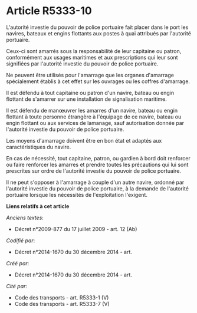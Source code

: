 # Article R5333-10

L'autorité investie du pouvoir de police portuaire fait placer dans le port les navires, bateaux et engins flottants aux
postes à quai attribués par l'autorité portuaire.

Ceux-ci sont amarrés sous la responsabilité de leur capitaine ou patron, conformément aux usages maritimes et aux
prescriptions qui leur sont signifiées par l'autorité investie du pouvoir de police portuaire.

Ne peuvent être utilisés pour l'amarrage que les organes d'amarrage spécialement établis à cet effet sur les ouvrages ou les
coffres d'amarrage.

Il est défendu à tout capitaine ou patron d'un navire, bateau ou engin flottant de s'amarrer sur une installation de
signalisation maritime.

Il est défendu de manœuvrer les amarres d'un navire, bateau ou engin flottant à toute personne étrangère à l'équipage de ce
navire, bateau ou engin flottant ou aux services de lamanage, sauf autorisation donnée par l'autorité investie du pouvoir de
police portuaire.

Les moyens d'amarrage doivent être en bon état et adaptés aux caractéristiques du navire.

En cas de nécessité, tout capitaine, patron, ou gardien à bord doit renforcer ou faire renforcer les amarres et prendre
toutes les précautions qui lui sont prescrites sur ordre de l'autorité investie du pouvoir de police portuaire.

Il ne peut s'opposer à l'amarrage à couple d'un autre navire, ordonné par l'autorité investie du pouvoir de police portuaire,
à la demande de l'autorité portuaire lorsque les nécessités de l'exploitation l'exigent.

**Liens relatifs à cet article**

_Anciens textes_:

  - Décret n°2009-877 du 17 juillet 2009 - art. 12 (Ab)

_Codifié par_:

  - Décret n°2014-1670 du 30 décembre 2014 - art.

_Créé par_:

  - Décret n°2014-1670 du 30 décembre 2014 - art.

_Cité par_:

  - Code des transports - art. R5333-1 (V)
  - Code des transports - art. R5333-7 (V)

